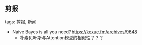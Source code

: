 剪报
----

tags: 剪报, 新闻

* Naive Bayes is all you need?  https://kexue.fm/archives/9648
    - 朴素贝叶斯与Attention模型的相似性？？？
